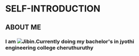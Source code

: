 #  **SELF-INTRODUCTION**

## ABOUT ME
### I am ![Jibin]().Currently doing my bachelor's in jyothi engineering college cheruthuruthy 
####



 














